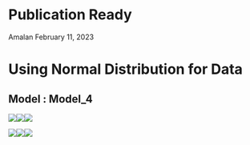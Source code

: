 Publication Ready
================
Amalan
February 11, 2023

# Using Normal Distribution for Data

## Model : Model_4

![](C:/Work/PhD/Simulation/RS_vs_OS_vs_MROS/Logistic_Regression/Two_Variable/Normal_Distribution/Publication_Ready/Model_4/Publication_Ready_files/figure-gfm/Identical%20r0%20Plots-1.png)<!-- -->![](C:/Work/PhD/Simulation/RS_vs_OS_vs_MROS/Logistic_Regression/Two_Variable/Normal_Distribution/Publication_Ready/Model_4/Publication_Ready_files/figure-gfm/Identical%20r0%20Plots-2.png)<!-- -->![](C:/Work/PhD/Simulation/RS_vs_OS_vs_MROS/Logistic_Regression/Two_Variable/Normal_Distribution/Publication_Ready/Model_4/Publication_Ready_files/figure-gfm/Identical%20r0%20Plots-3.png)<!-- -->

![](C:/Work/PhD/Simulation/RS_vs_OS_vs_MROS/Logistic_Regression/Two_Variable/Normal_Distribution/Publication_Ready/Model_4/Publication_Ready_files/figure-gfm/All%20Plots-1.png)<!-- -->![](C:/Work/PhD/Simulation/RS_vs_OS_vs_MROS/Logistic_Regression/Two_Variable/Normal_Distribution/Publication_Ready/Model_4/Publication_Ready_files/figure-gfm/All%20Plots-2.png)<!-- -->![](C:/Work/PhD/Simulation/RS_vs_OS_vs_MROS/Logistic_Regression/Two_Variable/Normal_Distribution/Publication_Ready/Model_4/Publication_Ready_files/figure-gfm/All%20Plots-3.png)<!-- -->
